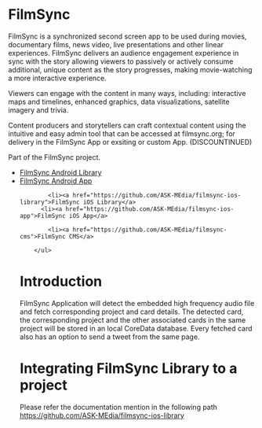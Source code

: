 # FilmSync
FilmSync is a synchronized second screen app to be used during movies, documentary films, news video, live presentations and other linear experiences. FilmSync delivers an audience engagement experience in sync with the story allowing viewers to passively or actively consume additional, unique content as the story progresses, making movie-watching a more interactive experience.

Viewers can engage with the content in many ways, including: interactive maps and timelines, enhanced graphics, data visualizations, satellite imagery and trivia.

Content producers and storytellers can craft contextual content using the intuitive and easy admin tool that can be accessed at filmsync.org; for delivery in the FilmSync App or exsiting or custom App. (DISCOUNTINUED)

Part of the FilmSync project.

<ul>
          <li><a href="https://github.com/ASK-MEdia/filmsync-android-library">FilmSync Android Library</a>
            <li><a href="https://github.com/ASK-MEdia/filmsync-android-app">FilmSync Android App</a>
            
            <li><a href="https://github.com/ASK-MEdia/filmsync-ios-library">FilmSync iOS Library</a>
          <li><a href="https://github.com/ASK-MEdia/filmsync-ios-app">FilmSync iOS App</a>
         
            <li><a href="https://github.com/ASK-MEdia/filmsync-cms">FilmSync CMS</a>

        </ul>

# Introduction
FilmSync Application will detect the embedded high frequency audio file and fetch corresponding project and card details. The detected card, the corresponding project and the other associated cards in the same project will be stored in an local CoreData database. Every fetched card also has an option to send a tweet from the same page.

# Integrating FilmSync Library to a project
Please refer the documentation mention in the following path
https://github.com/ASK-MEdia/filmsync-ios-library
